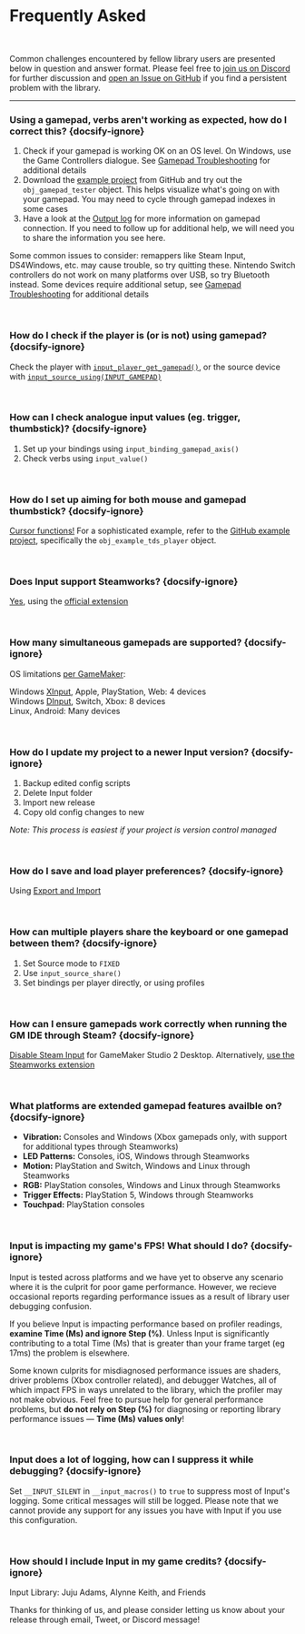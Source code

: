 # Frequently Asked

&nbsp;

Common challenges encountered by fellow library users are presented below in question and answer format. Please feel free to [join us on Discord](https://discord.gg/8krYCqr) for further discussion and [open an Issue on GitHub](https://github.com/JujuAdams/Input/issues?q=is%3Aissue+is%3Aopen) if you find a persistent problem with the library.

<hr>

### Using a gamepad, verbs aren't working as expected, how do I correct this? {docsify-ignore}

1. Check if your gamepad is working OK on an OS level. On Windows, use the Game Controllers dialogue. See [Gamepad Troubleshooting](Gamepad-Troubleshooting) for additional details
2. Download the [example project](https://github.com/JujuAdams/Input/archive/refs/heads/master.zip) from GitHub and try out the `obj_gamepad_tester` object. This helps visualize what's going on with your gamepad. You may need to cycle through gamepad indexes in some cases
3. Have a look at the [Output log](https://i.imgur.com/gy3CUcu.png) for more information on gamepad connection. If you need to follow up for additional help, we will need you to share the information you see here.

Some common issues to consider: remappers like Steam Input, DS4Windows, etc. may cause trouble, so try quitting these. Nintendo Switch controllers do not work on many platforms over USB, so try Bluetooth instead. Some devices require additional setup, see [Gamepad Troubleshooting](https://www.jujuadams.com/Input/#/6.2/Gamepad-Troubleshooting) for additional details

&nbsp;


### How do I check if the player is (or is not) using gamepad? {docsify-ignore}

Check the player with [`input_player_get_gamepad()`](Functions-(Players)?id=player_get_gamepad), or the source device with [`input_source_using(INPUT_GAMEPAD)`](Functions-(Sources)?id=input_source_usingsource-playerindex)

&nbsp;


### How can I check analogue input values (eg. trigger, thumbstick)? {docsify-ignore}

1. Set up your bindings using `input_binding_gamepad_axis()`
2. Check verbs using `input_value()`

&nbsp;


### How do I set up aiming for both mouse and gamepad thumbstick? {docsify-ignore}

[Cursor functions!](Functions-(Cursor)) For a sophisticated example, refer to the [GitHub example project](https://github.com/JujuAdams/Input/archive/refs/heads/master.zip), specifically the `obj_example_tds_player` object.

&nbsp;


### Does Input support Steamworks? {docsify-ignore}

[Yes](Steamworks), using the [official extension](https://github.com/YoYoGames/GMEXT-Steamworks)

&nbsp;



### How many simultaneous gamepads are supported? {docsify-ignore}

OS limitations [per GameMaker](https://manual.yoyogames.com/GameMaker_Language/GML_Reference/Game_Input/GamePad_Input/Gamepad_Input.htm):

Windows [XInput](https://wikipedia.org/wiki/DirectInput#DirectInput_vs_XInput), Apple, PlayStation, Web: 4 devices<br>
Windows [DInput](https://wikipedia.org/wiki/DirectInput#DirectInput_vs_XInput), Switch, Xbox: 8 devices<br>
Linux, Android: Many devices<br>

&nbsp;



### How do I update my project to a newer Input version? {docsify-ignore}

1. Backup edited config scripts
2. Delete Input folder
3. Import new release
4. Copy old config changes to new

_Note: This process is easiest if your project is version control managed_

&nbsp;



### How do I save and load player preferences? {docsify-ignore}

Using [Export and Import](Functions-(Exporting-and-Importing))

&nbsp;



### How can multiple players share the keyboard or one gamepad between them? {docsify-ignore}

1. Set Source mode to `FIXED`
2. Use `input_source_share()`
3. Set bindings per player directly, or using profiles


&nbsp;



### How can I ensure gamepads work correctly when running the GM IDE through Steam? {docsify-ignore}

[Disable Steam Input](https://i.imgur.com/cGdlVJO.png) for GameMaker Studio 2 Desktop. Alternatively, [use the Steamworks extension](Steamworks) 

&nbsp;



### What platforms are extended gamepad features availble on? {docsify-ignore}

- **Vibration:** Consoles and Windows (Xbox gamepads only, with support for additional types through Steamworks)
-  **LED Patterns:** Consoles, iOS, Windows through Steamworks
- **Motion:** PlayStation and Switch, Windows and Linux through Steamworks
- **RGB:** PlayStation consoles, Windows and Linux through Steamworks
-  **Trigger Effects:** PlayStation 5, Windows through Steamworks
- **Touchpad:** PlayStation consoles

&nbsp;



### Input is impacting my game's FPS! What should I do? {docsify-ignore}

Input is tested across platforms and we have yet to observe any scenario where it is the culprit for poor game performance. However, we recieve occasional reports regarding performance issues as a result of library user debugging confusion. 

If you believe Input is impacting performance based on profiler readings, **examine Time (Ms) and ignore Step (%)**. Unless Input is significantly contributing to a total Time (Ms) that is greater than your frame target (eg 17ms) the problem is elsewhere. 

Some known culprits for misdiagnosed performance issues are shaders, driver problems (Xbox controller related), and debugger Watches, all of which impact FPS in ways unrelated to the library, which the profiler may not make obvious. Feel free to pursue help for general performance problems, but **do not rely on Step (%)** for diagnosing or reporting library performance issues — **Time (Ms) values only**!

&nbsp;


### Input does a lot of logging, how can I suppress it while debugging? {docsify-ignore}

Set `__INPUT_SILENT` in `__input_macros()` to `true` to suppress most of Input's logging. Some critical messages will still be logged. Please note that we cannot provide any support for any issues you have with Input if you use this configuration. 

&nbsp;



### How should I include Input in my game credits? {docsify-ignore}

Input Library: Juju Adams, Alynne Keith, and Friends

Thanks for thinking of us, and please consider letting us know about your release through email, Tweet, or Discord message!

&nbsp;
